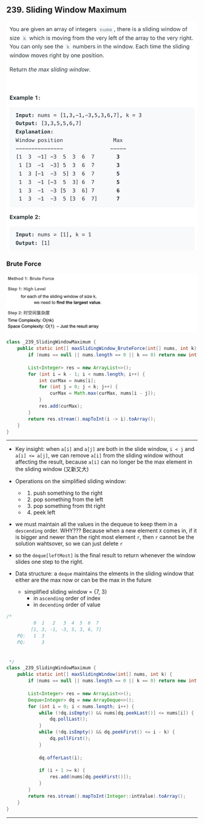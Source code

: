 ## 239. Sliding Window Maximum

![](img/2021-12-22-16-45-41.png)

### Brute Force
![](img/2022-12-22-23-47-49.png)

```java
class _239_SlidingWindowMaximum {
    public static int[] maxSlidingWindow_BruteForce(int[] nums, int k) {
        if (nums == null || nums.length == 0 || k == 0) return new int[0];

        List<Integer> res = new ArrayList<>();
        for (int i = k - 1; i < nums.length; i++) {
            int curMax = nums[i];
            for (int j = 0; j < k; j++) {
                curMax = Math.max(curMax, nums[i - j]);
            }
            res.add(curMax);
        }
        return res.stream().mapToInt(i -> i).toArray();
    }
}
```


---
- Key insight: when `a[i]` and `a[j]` are both in the slide window, 
  `i < j` and `a[i] <= a[j]`, we can remove `a[i]` from the sliding 
  window without affecting the result, because `a[i]` can no longer be
  the max element in the sliding window (又新又大)

- Operations on the simplified sliding window:
  - 1. push something to the right
  - 2. pop something from the left
  - 3. pop something from tht right
  - 4. peek left

- we must maintain all the values in the dequeue to keep them in a 
  `descending` order. WHY??? Because when a new element `X` comes in,
  if it is bigger and newer than the right most element `r`, then `r` 
  cannot be the solution wahtsover, so we can just delete `r`

- so the `deque[leftMost]` is the final result to return whenever the
  window slides one step to the right.

- Data structure: a `deque` maintains the elments in the sliding window
  that either are the max now or can be the max in the future
  - simplified sliding window = {7, 3}
    - in `ascending` order of index
    - in `decending` order of value

```java
/*
          0  1   2   3  4  5  6  7
         [1, 3, -1, -3, 5, 3, 6, 7]
    PQ:   1  3
    PQ:      3


 */
class _239_SlidingWindowMaximum {
    public static int[] maxSlidingWindow(int[] nums, int k) {
        if (nums == null || nums.length == 0 || k == 0) return new int[0];

        List<Integer> res = new ArrayList<>();
        Deque<Integer> dq = new ArrayDeque<>();
        for (int i = 0; i < nums.length; i++) {
            while (!dq.isEmpty() && nums[dq.peekLast()] <= nums[i]) {
                dq.pollLast();
            }
            while (!dq.isEmpty() && dq.peekFirst() <= i - k) {
                dq.pollFirst();
            }

            dq.offerLast(i);

            if (i + 1 >= k) {
                res.add(nums[dq.peekFirst()]);
            }
        }
        return res.stream().mapToInt(Integer::intValue).toArray();
    }
}
```

---

